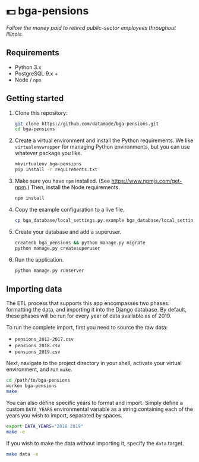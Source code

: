 # 💵 bga-pensions

_Follow the money paid to retired public-sector employees throughout Illinois._

## Requirements

- Python 3.x
- PostgreSQL 9.x +
- Node / `npm`

## Getting started

1. Clone this repository:

    ```bash
    git clone https://github.com/datamade/bga-pensions.git
    cd bga-pensions
    ```

2. Create a virtual environment and install the Python requirements. We
like `virtualenvwrapper` for managing Python environments, but you can use
whatever package you like.

    ```bash
    mkvirtualenv bga-pensions
    pip install -r requirements.txt
    ```

3. Make sure you have `npm` installed. (See https://www.npmjs.com/get-npm.) Then,
install the Node requirements.

    ```bash
    npm install
    ```

4. Copy the example configuration to a live file.

    ```bash
    cp bga_database/local_settings.py.example bga_database/local_settings.py
    ```

5. Create your database and add a superuser.


    ```bash
    createdb bga_pensions && python manage.py migrate
    python manage.py createsuperuser
    ```

6. Run the application.

    ```bash
    python manage.py runserver
    ```

## Importing data

The ETL process that supports this app encompasses two phases: formatting the
data, and importing it into the Django database. By default, these phases will
be run for every year of data available as of 2019.

To run the complete import, first you need to source the raw data:

- `pensions_2012-2017.csv`
- `pensions_2018.csv`
- `pensions_2019.csv`

Next, navigate to the project directory in your shell, activate your virtual
environment, and run `make`.

```bash
cd /path/to/bga-pensions
workon bga-pensions
make
```

You can also define specific years to format and import. Simply define a custom
`DATA_YEARS` environmental variable as a string containing each of the years
you wish to import, separated by spaces.

```bash
export DATA_YEARS="2018 2019"
make -e
```

If you wish to make the data without importing it, specify the `data` target.

```bash
make data -e
```

